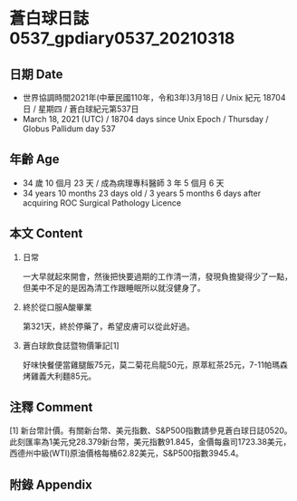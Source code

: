 [_metadata_:encoding]: - "utf-8"
[_metadata_:language]: - "zh-Hant-TW"
[_metadata_:fileformat]: - "markdown"
[_metadata_:MIME_type]: - "text/plain"
[_metadata_:markdown_version]: - "commonmark version 0.29"
[_metadata_:markdown_spec]: - "https://spec.commonmark.org/0.29/"

# 蒼白球日誌0537_gpdiary0537_20210318 #

## 日期 Date ##

* 世界協調時間2021年(中華民國110年，令和3年)3月18日 / Unix 紀元 18704 日 / 星期四 / 蒼白球紀元第537日
* March 18, 2021 (UTC) / 18704 days since Unix Epoch / Thursday / Globus Pallidum day 537

## 年齡 Age ##

* 34 歲 10 個月 23 天 / 成為病理專科醫師 3 年 5 個月 6 天
* 34 years 10 months 23 days old / 3 years 5 months 6 days after acquiring ROC Surgical Pathology Licence

## 本文 Content ##

1. 日常

    一大早就起來開會，然後把快要過期的工作清一清，發現負擔變得少了一點，但美中不足的是因為清工作跟睡眠所以就沒健身了。

2. 終於從口服A酸畢業

    第321天，終於停藥了，希望皮膚可以從此好過。
    
3. 蒼白球飲食誌暨物價筆記[1]

    好味快餐便當雞腿飯75元，莫二菊花烏龍50元，原萃紅茶25元，7-11帕瑪森烤雞義大利麵85元。

## 注釋 Comment ##

[1] 新台幣計價。有關新台幣、美元指數、S&P500指數請參見蒼白球日誌0520。此刻匯率為1美元兌28.379新台幣，美元指數91.845，金價每盎司1723.38美元，西德州中級(WTI)原油價格每桶62.82美元，S&P500指數3945.4。

## 附錄 Appendix ##

